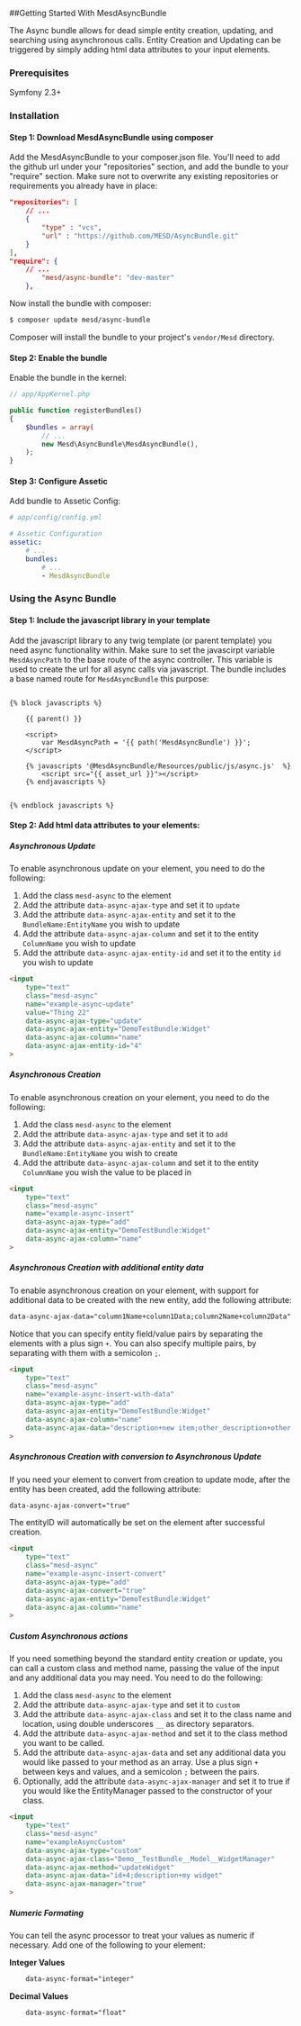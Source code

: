 ##Getting Started With MesdAsyncBundle

The Async bundle allows for dead simple entity creation, updating, and
searching using asynchronous calls. Entity Creation and Updating can be
triggered by simply adding html data attributes to your input elements.

### Prerequisites

Symfony 2.3+


### Installation


#### Step 1: Download MesdAsyncBundle using composer

Add the MesdAsyncBundle to your composer.json file. You'll need to add the
github url under your "repositories" section, and add the bundle to your
"require" section. Make sure not to overwrite any existing repositories or
requirements you already have in place:

``` json
"repositories": [
    // ...
    {
        "type" : "vcs",
        "url" : "https://github.com/MESD/AsyncBundle.git"
    }
],
"require": {
    // ...
        "mesd/async-bundle": "dev-master"
    },
```

Now install the bundle with composer:

``` bash
$ composer update mesd/async-bundle
```

Composer will install the bundle to your project's `vendor/Mesd` directory.


#### Step 2: Enable the bundle

Enable the bundle in the kernel:

``` php
// app/AppKernel.php

public function registerBundles()
{
    $bundles = array(
        // ...
        new Mesd\AsyncBundle\MesdAsyncBundle(),
    );
}
```

#### Step 3: Configure Assetic

Add bundle to Assetic Config:


``` yaml
# app/config/config.yml

# Assetic Configuration
assetic:
    # ...
    bundles:
        # ...
        - MesdAsyncBundle
```


### Using the Async Bundle

#### Step 1: Include the javascript library in your template

Add the javascript library to any twig template (or parent template) you need
async functionality within. Make sure to set the javascirpt variable
`MesdAsyncPath` to the base route of the async controller. This variable is
used to create the url for all async calls via javascript. The bundle includes
a base named route for `MesdAsyncBundle` this purpose:

```twig

{% block javascripts %}

    {{ parent() }}

    <script>
        var MesdAsyncPath = '{{ path('MesdAsyncBundle') }}';
    </script>

    {% javascripts '@MesdAsyncBundle/Resources/public/js/async.js'  %}
        <script src="{{ asset_url }}"></script>
    {% endjavascripts %}


{% endblock javascripts %}
```

#### Step 2: Add html data attributes to your elements:

##### Asynchronous Update

To enable asynchronous update on your element, you need to do the following:

1. Add the class `mesd-async` to the element
2. Add the attribute `data-async-ajax-type` and set it to `update`
3. Add the attribute `data-async-ajax-entity` and set it to the `BundleName:EntityName` you wish to update
4. Add the attribute `data-async-ajax-column` and set it to the entity `ColumnName` you wish to update
5. Add the attribute `data-async-ajax-entity-id` and set it to the entity `id` you wish to update


```html
<input
    type="text"
    class="mesd-async"
    name="example-async-update"
    value="Thing 22"
    data-async-ajax-type="update"
    data-async-ajax-entity="DemoTestBundle:Widget"
    data-async-ajax-column="name"
    data-async-ajax-entity-id="4"
>
```

##### Asynchronous Creation

To enable asynchronous creation on your element, you need to do the following:

1. Add the class `mesd-async` to the element
2. Add the attribute `data-async-ajax-type` and set it to `add`
3. Add the attribute `data-async-ajax-entity` and set it to the `BundleName:EntityName` you wish to create
4. Add the attribute `data-async-ajax-column` and set it to the entity `ColumnName` you wish the value to be placed in

```html
<input
    type="text"
    class="mesd-async"
    name="example-async-insert"
    data-async-ajax-type="add"
    data-async-ajax-entity="DemoTestBundle:Widget"
    data-async-ajax-column="name"
>
```

##### Asynchronous Creation with additional entity data

To enable asynchronous creation on your element, with support for additional
data to be created with the new entity, add the following attribute:

```html
data-async-ajax-data="column1Name+column1Data;column2Name+column2Data"
```

Notice that you can specify entity field/value pairs by separating the elements
with a plus sign `+`. You can also specify multiple pairs, by separating with
them with a semicolon `;`.


```html
<input
    type="text"
    class="mesd-async"
    name="example-async-insert-with-data"
    data-async-ajax-type="add"
    data-async-ajax-entity="DemoTestBundle:Widget"
    data-async-ajax-column="name"
    data-async-ajax-data="description+new item;other_description+other item"
>
```

##### Asynchronous Creation with conversion to Asynchronous Update

If you need your element to convert from creation to update mode, after the
entity has been created, add the following attribute:

```html
data-async-ajax-convert="true"
```

The entityID will automatically be set on the element after successful
creation.


```html
<input
    type="text"
    class="mesd-async"
    name="example-async-insert-convert"
    data-async-ajax-type="add"
    data-async-ajax-convert="true"
    data-async-ajax-entity="DemoTestBundle:Widget"
    data-async-ajax-column="name"
>
```


##### Custom Asynchronous actions

If you need something beyond the standard entity creation or update, you can
call a custom class and method name, passing the value of the input and any
additional data you may need. You need to do the following:

1. Add the class `mesd-async` to the element
2. Add the attribute `data-async-ajax-type` and set it to `custom`
3. Add the attribute `data-async-ajax-class` and set it to the class name and location, using double underscores `__` as directory separators.
4. Add the attribute `data-async-ajax-method` and set it to the class method you want to be called.
5. Add the attribute `data-async-ajax-data` and set any additional data you would like passed to your method as an array. Use a plus sign `+` between keys and values, and a semicolon `;` between the pairs.
6. Optionally, add the attribute `data-async-ajax-manager` and set it to true if you would like the EntityManager passed to the constructor of your class.


```html
<input
    type="text"
    class="mesd-async"
    name="exampleAsyncCustom"
    data-async-ajax-type="custom"
    data-async-ajax-class="Demo__TestBundle__Model__WidgetManager"
    data-async-ajax-method="updateWidget"
    data-async-ajax-data="id+4;description+my widget"
    data-async-ajax-manager="true"
>
```

##### Numeric Formating

You can tell the async processor to treat your values as numeric if
necessary. Add one of the following to your element:

**Integer Values**

```html
    data-async-format="integer"
```

**Decimal Values**
```html
    data-async-format="float"
```

